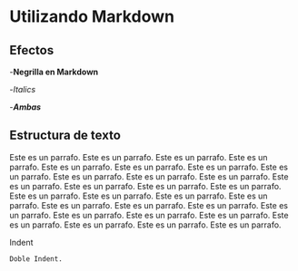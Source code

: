 # Utilizando Markdown

## Efectos
-**Negrilla en Markdown**

-*Italics*

-***Ambas***

## Estructura de texto

Este es un parrafo. Este es un parrafo. Este es un parrafo. Este es un parrafo. Este es un parrafo. Este es un parrafo. 
Este es un parrafo. Este es un parrafo. Este es un parrafo. Este es un parrafo. Este es un parrafo. Este es un parrafo.
  Este es un parrafo. Este es un parrafo. Este es un parrafo. Este es un parrafo. Este es un parrafo. Este es un parrafo.
Este es un parrafo. Este es un parrafo. Este es un parrafo. Este es un parrafo. Este es un parrafo. Este es un parrafo. 
    Este es un parrafo. Este es un parrafo. Este es un parrafo. Este es un parrafo. Este es un parrafo. Este es un parrafo.


  Indent
    
    Doble Indent.
    
